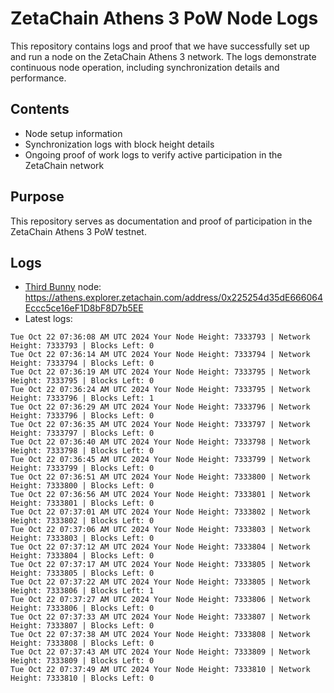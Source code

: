 # ZetaChain Athens 3 PoW Node Logs
This repository contains logs and proof that we have successfully set up and run a node on the ZetaChain Athens 3 network. The logs demonstrate continuous node operation, including synchronization details and performance.

## Contents
- Node setup information
- Synchronization logs with block height details
- Ongoing proof of work logs to verify active participation in the ZetaChain network

## Purpose
This repository serves as documentation and proof of participation in the ZetaChain Athens 3 PoW testnet.

## Logs

- [Third Bunny](https://thirdbunny.xyz/) node: https://athens.explorer.zetachain.com/address/0x225254d35dE666064Eccc5ce16eF1D8bF8D7b5EE
- Latest logs:
```
Tue Oct 22 07:36:08 AM UTC 2024 Your Node Height: 7333793 | Network Height: 7333793 | Blocks Left: 0
Tue Oct 22 07:36:14 AM UTC 2024 Your Node Height: 7333794 | Network Height: 7333794 | Blocks Left: 0
Tue Oct 22 07:36:19 AM UTC 2024 Your Node Height: 7333795 | Network Height: 7333795 | Blocks Left: 0
Tue Oct 22 07:36:24 AM UTC 2024 Your Node Height: 7333795 | Network Height: 7333796 | Blocks Left: 1
Tue Oct 22 07:36:29 AM UTC 2024 Your Node Height: 7333796 | Network Height: 7333796 | Blocks Left: 0
Tue Oct 22 07:36:35 AM UTC 2024 Your Node Height: 7333797 | Network Height: 7333797 | Blocks Left: 0
Tue Oct 22 07:36:40 AM UTC 2024 Your Node Height: 7333798 | Network Height: 7333798 | Blocks Left: 0
Tue Oct 22 07:36:45 AM UTC 2024 Your Node Height: 7333799 | Network Height: 7333799 | Blocks Left: 0
Tue Oct 22 07:36:51 AM UTC 2024 Your Node Height: 7333800 | Network Height: 7333800 | Blocks Left: 0
Tue Oct 22 07:36:56 AM UTC 2024 Your Node Height: 7333801 | Network Height: 7333801 | Blocks Left: 0
Tue Oct 22 07:37:01 AM UTC 2024 Your Node Height: 7333802 | Network Height: 7333802 | Blocks Left: 0
Tue Oct 22 07:37:06 AM UTC 2024 Your Node Height: 7333803 | Network Height: 7333803 | Blocks Left: 0
Tue Oct 22 07:37:12 AM UTC 2024 Your Node Height: 7333804 | Network Height: 7333804 | Blocks Left: 0
Tue Oct 22 07:37:17 AM UTC 2024 Your Node Height: 7333805 | Network Height: 7333805 | Blocks Left: 0
Tue Oct 22 07:37:22 AM UTC 2024 Your Node Height: 7333805 | Network Height: 7333806 | Blocks Left: 1
Tue Oct 22 07:37:27 AM UTC 2024 Your Node Height: 7333806 | Network Height: 7333806 | Blocks Left: 0
Tue Oct 22 07:37:33 AM UTC 2024 Your Node Height: 7333807 | Network Height: 7333807 | Blocks Left: 0
Tue Oct 22 07:37:38 AM UTC 2024 Your Node Height: 7333808 | Network Height: 7333808 | Blocks Left: 0
Tue Oct 22 07:37:43 AM UTC 2024 Your Node Height: 7333809 | Network Height: 7333809 | Blocks Left: 0
Tue Oct 22 07:37:49 AM UTC 2024 Your Node Height: 7333810 | Network Height: 7333810 | Blocks Left: 0
```
